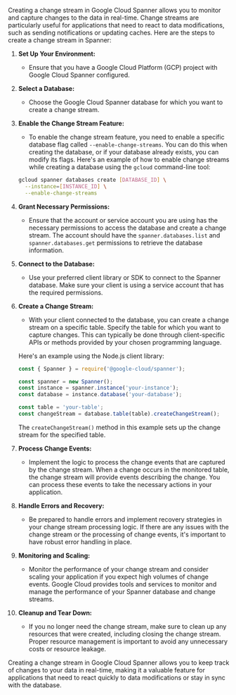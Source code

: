 Creating a change stream in Google Cloud Spanner allows you to monitor and capture changes to the data in real-time. Change streams are particularly useful for applications that need to react to data modifications, such as sending notifications or updating caches. Here are the steps to create a change stream in Spanner:

1. **Set Up Your Environment:**
   - Ensure that you have a Google Cloud Platform (GCP) project with Google Cloud Spanner configured.

2. **Select a Database:**
   - Choose the Google Cloud Spanner database for which you want to create a change stream.

3. **Enable the Change Stream Feature:**
   - To enable the change stream feature, you need to enable a specific database flag called `--enable-change-streams`. You can do this when creating the database, or if your database already exists, you can modify its flags. Here's an example of how to enable change streams while creating a database using the `gcloud` command-line tool:

   ```bash
   gcloud spanner databases create [DATABASE_ID] \
     --instance=[INSTANCE_ID] \
     --enable-change-streams
   ```

4. **Grant Necessary Permissions:**
   - Ensure that the account or service account you are using has the necessary permissions to access the database and create a change stream. The account should have the `spanner.databases.list` and `spanner.databases.get` permissions to retrieve the database information.

5. **Connect to the Database:**
   - Use your preferred client library or SDK to connect to the Spanner database. Make sure your client is using a service account that has the required permissions.

6. **Create a Change Stream:**
   - With your client connected to the database, you can create a change stream on a specific table. Specify the table for which you want to capture changes. This can typically be done through client-specific APIs or methods provided by your chosen programming language.

   Here's an example using the Node.js client library:

   ```javascript
   const { Spanner } = require('@google-cloud/spanner');

   const spanner = new Spanner();
   const instance = spanner.instance('your-instance');
   const database = instance.database('your-database');

   const table = 'your-table';
   const changeStream = database.table(table).createChangeStream();
   ```

   The `createChangeStream()` method in this example sets up the change stream for the specified table.

7. **Process Change Events:**
   - Implement the logic to process the change events that are captured by the change stream. When a change occurs in the monitored table, the change stream will provide events describing the change. You can process these events to take the necessary actions in your application.

8. **Handle Errors and Recovery:**
   - Be prepared to handle errors and implement recovery strategies in your change stream processing logic. If there are any issues with the change stream or the processing of change events, it's important to have robust error handling in place.

9. **Monitoring and Scaling:**
   - Monitor the performance of your change stream and consider scaling your application if you expect high volumes of change events. Google Cloud provides tools and services to monitor and manage the performance of your Spanner database and change streams.

10. **Cleanup and Tear Down:**
    - If you no longer need the change stream, make sure to clean up any resources that were created, including closing the change stream. Proper resource management is important to avoid any unnecessary costs or resource leakage.

Creating a change stream in Google Cloud Spanner allows you to keep track of changes to your data in real-time, making it a valuable feature for applications that need to react quickly to data modifications or stay in sync with the database.
